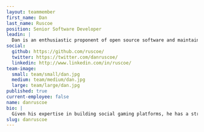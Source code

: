 ```yaml
---
layout: teammember
first_name: Dan
last_name: Ruscoe
position: Senior Software Developer
leadin: |
  Dan is an enthusiastic proponent of open source software and maintains a number of open source projects. After four years writing software for social games and ad platforms in Los Angeles, he got tired of the constant sunshine and joined ThinkShout in Portland to see what all this rain is about.
social:
  github: https://github.com/ruscoe/
  twitter: https://twitter.com/danruscoe/
  linkedin: http://www.linkedin.com/in/ruscoe/
team-image:
  small: team/small/dan.jpg
  medium: team/medium/dan.jpg
  large: team/large/dan.jpg
published: true
current-employee: false
name: danruscoe
bio: |
  Given his expertise in building social gaming platforms, he has a strong sense for how web technologies can be used to promote web engagement. Dan left California in search of an opportunity to contribute regularly to the open source community and put those contributions to good use for nonprofits. He studied Computing, Electronics and Physics at Bolton Sixth Form College in Bolton, England. When he isn’t writing code, he’s normally hacking away at an electronics project or engrossed in a point-and-click adventure game. While he loves new technology, he still keeps a couple of long-obsolete computers around as a reminder of where he started programming.
slug: danruscoe
---
```

